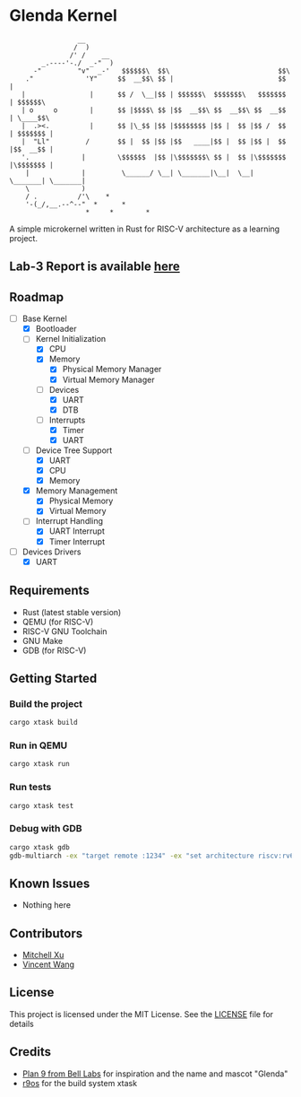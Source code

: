 # Glenda Kernel
```plaintext
                 __
                /  )
               /' /    __
        _.----'-./  _-"  )
      -"         "v"  _-'   $$$$$$\  $$\                           $$\
    ."             'Y"     $$  __$$\ $$ |                          $$ |
   |                |      $$ /  \__|$$ | $$$$$$\  $$$$$$$\   $$$$$$$ | $$$$$$\
   | o     o        |      $$ |$$$$\ $$ |$$  __$$\ $$  __$$\ $$  __$$ | \____$$\
   |  .><.          |      $$ |\_$$ |$$ |$$$$$$$$ |$$ |  $$ |$$ /  $$ | $$$$$$$ |
   |  "Ll"         /       $$ |  $$ |$$ |$$   ____|$$ |  $$ |$$ |  $$ |$$  __$$ |
   '.             |        \$$$$$$  |$$ |\$$$$$$$\ $$ |  $$ |\$$$$$$$ |\$$$$$$$ |
    |             |         \______/ \__| \_______|\__|  \__| \_______| \_______|
    \             )
    / .          /'\    *
    '-(_/,__.--^--"  *      *
                   *     *        *
```
A simple microkernel written in Rust for RISC-V architecture as a learning project.
## Lab-3 Report is available [here](docs/lab-3.md)
## Roadmap
- [ ] Base Kernel
  - [x] Bootloader
  - [ ] Kernel Initialization
    - [x] CPU
    - [x] Memory
      - [x] Physical Memory Manager
      - [x] Virtual Memory Manager
    - [ ] Devices
      - [x] UART
      - [x] DTB
    - [ ] Interrupts
      - [x] Timer
      - [x] UART
  - [ ] Device Tree Support
    - [x] UART
    - [x] CPU
    - [x] Memory
  - [x] Memory Management
    - [x] Physical Memory
    - [x] Virtual Memory
  - [ ] Interrupt Handling
    - [x] UART Interrupt
    - [x] Timer Interrupt
- [ ] Devices Drivers
  - [x] UART
## Requirements
- Rust (latest stable version)
- QEMU (for RISC-V)
- RISC-V GNU Toolchain
- GNU Make
- GDB (for RISC-V)
## Getting Started
### Build the project
```sh
cargo xtask build
```
### Run in QEMU
```sh
cargo xtask run
```
### Run tests
```sh
cargo xtask test
```
### Debug with GDB
```sh
cargo xtask gdb
gdb-multiarch -ex "target remote :1234" -ex "set architecture riscv:rv64" -ex "file target/riscv64imac-unknown-none-elf/debug/glenda"
```
## Known Issues
- Nothing here

## Contributors
- [Mitchell Xu](https://github.com/zeyi2)
- [Vincent Wang](https://github.com/2018wzh)

## License
This project is licensed under the MIT License. See the [LICENSE](LICENSE) file for details

## Credits
- [Plan 9 from Bell Labs](https://plan9.io) for inspiration and the name and mascot "Glenda"
- [r9os](https://github.com/r9os/r9) for the build system xtask
